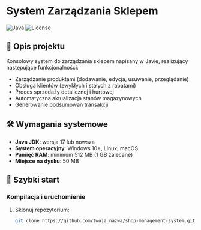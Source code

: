 # System Zarządzania Sklepem

![Java](https://img.shields.io/badge/Java-17+-blue)
![License](https://img.shields.io/badge/License-MIT-green)

## 📝 Opis projektu
Konsolowy system do zarządzania sklepem napisany w Javie, realizujący następujące funkcjonalności:
- Zarządzanie produktami (dodawanie, edycja, usuwanie, przeglądanie)
- Obsługa klientów (zwykłych i stałych z rabatami)
- Proces sprzedaży detalicznej i hurtowej
- Automatyczna aktualizacja stanów magazynowych
- Generowanie podsumowań transakcji

## 🛠 Wymagania systemowe
- **Java JDK**: wersja 17 lub nowsza
- **System operacyjny**: Windows 10+, Linux, macOS
- **Pamięć RAM**: minimum 512 MB (1 GB zalecane)
- **Miejsce na dysku**: 50 MB

## 🚀 Szybki start

### Kompilacja i uruchomienie
1. Sklonuj repozytorium:
   ```bash
   git clone https://github.com/twoja_nazwa/shop-management-system.git
